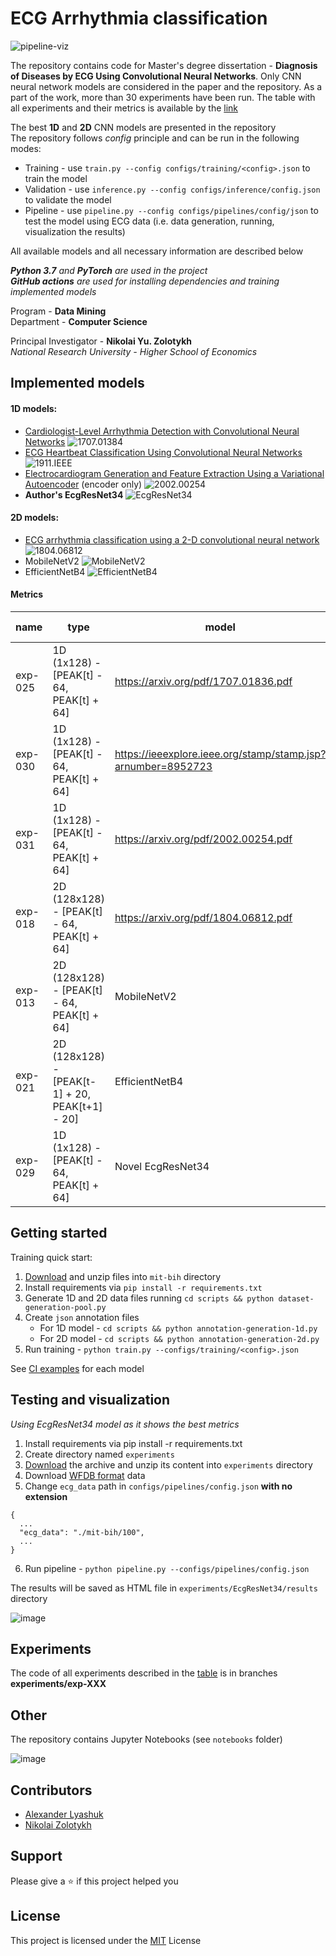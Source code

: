# ECG Arrhythmia classification

![pipeline-viz](etc/pipeline-viz.png)

The repository contains code for Master's degree dissertation  - 
**Diagnosis of Diseases by ECG Using Convolutional Neural Networks**.
Only CNN neural network models are considered in the paper and the repository. 
As a part of the work, more than 30 experiments have been run. 
The table with all experiments and their metrics is available by the [link](https://docs.google.com/spreadsheets/d/159OjSlXuItvngeQwBxC5NaQbU9PjaMN4mY--bX26m1o)

The best **1D** and **2D** CNN models are presented in the repository  
The repository follows *config* principle and can be run in the following modes:
- Training - use `train.py --config configs/training/<config>.json` to train the model
- Validation - use `inference.py --config configs/inference/config.json` to validate the model
- Pipeline - use `pipeline.py --config configs/pipelines/config/json` to test the model using ECG data (i.e. data generation, running, visualization the results)

All available models and all necessary information are described below

***Python 3.7** and **PyTorch** are used in the project*  
***GitHub actions** are used for installing dependencies and training implemented models*

Program - **Data Mining**  
Department - **Computer Science**

Principal Investigator - **Nikolai Yu. Zolotykh**  
*National Research University - Higher School of Economics*

## Implemented models

#### 1D models:

- [Cardiologist-Level Arrhythmia Detection with Convolutional Neural Networks](https://arxiv.org/abs/1707.01836) ![1707.01384](https://github.com/lxdv/ecg-classification/workflows/1707.01384/badge.svg)
- [ECG Heartbeat Classification Using Convolutional Neural Networks](https://ieeexplore.ieee.org/stamp/stamp.jsp?arnumber=8952723) ![1911.IEEE](https://github.com/lxdv/ecg-classification/workflows/1911.IEEE/badge.svg)
- [Electrocardiogram Generation and Feature Extraction Using a Variational Autoencoder](https://arxiv.org/pdf/2002.00254.pdf) (encoder only) ![2002.00254](https://github.com/lxdv/ecg-classification/workflows/2002.00254/badge.svg)
- **Author's EcgResNet34** ![EcgResNet34](https://github.com/lxdv/ecg-classification/workflows/EcgResNet34/badge.svg)

#### 2D models:

- [ECG arrhythmia classification using a 2-D convolutional neural network](https://arxiv.org/abs/1804.06812) ![1804.06812](https://github.com/lxdv/ecg-classification/workflows/1804.06812/badge.svg)
- MobileNetV2 ![MobileNetV2](https://github.com/lxdv/ecg-classification/workflows/MobileNetV2/badge.svg)
- EfficientNetB4 ![EfficientNetB4](https://github.com/lxdv/ecg-classification/workflows/EfficientNetB4/badge.svg)


#### Metrics

|  **name** | **type** | **model** | **accuracy** | **val loss** |
| --- | --- | --- | --- | --- |
|  exp-025 | 1D (1x128) - [PEAK[t] - 64, PEAK[t] + 64] | https://arxiv.org/pdf/1707.01836.pdf | 0,9827 | 0,0726 |
|  exp-030 | 1D (1x128) - [PEAK[t] - 64, PEAK[t] + 64] | https://ieeexplore.ieee.org/stamp/stamp.jsp?arnumber=8952723 | 0,9864 | 1,5 |
|  exp-031 | 1D (1x128) - [PEAK[t] - 64, PEAK[t] + 64] | https://arxiv.org/pdf/2002.00254.pdf | 0,9886 | 0,15 |
|  exp-018 | 2D (128x128) - [PEAK[t] - 64, PEAK[t] + 64] | https://arxiv.org/pdf/1804.06812.pdf | 0,9920 | 0,1 |
|  exp-013 | 2D (128x128) - [PEAK[t] - 64, PEAK[t] + 64] | MobileNetV2 | 0,9934 | 0,088 |
|  exp-021 | 2D (128x128) - [PEAK[t-1] + 20, PEAK[t+1] - 20] | EfficientNetB4 | 0,9935 | 0,062 |
|  exp-029 | 1D (1x128) - [PEAK[t] - 64, PEAK[t] + 64] | Novel EcgResNet34 | **0,9938** | **0,0500** |

## Getting started

Training quick start:

1. [Download](https://storage.googleapis.com/mitdb-1.0.0.physionet.org/mit-bih-arrhythmia-database-1.0.0.zip) 
and unzip files into `mit-bih` directory
2. Install requirements via `pip install -r requirements.txt`
3. Generate 1D and 2D data files running `cd scripts && python dataset-generation-pool.py`
4. Create `json` annotation files
    - For 1D model - `cd scripts && python annotation-generation-1d.py`
    - For 2D model - `cd scripts && python annotation-generation-2d.py`
5. Run training - `python train.py --configs/training/<config>.json`
        
See [CI examples](https://github.com/lxdv/ecg-classification/actions) for each model


## Testing and visualization

*Using EcgResNet34 model as it shows the best metrics*

1. Install requirements via pip install -r requirements.txt
2. Create directory named `experiments`
3. [Download](https://drive.google.com/file/d/1wCy9Y4EQmI3gdVTX77U7ZXa5zPaqLQ5S/view?usp=sharing) the archive and unzip its content into `experiments` directory
4. Download [WFDB format](https://www.physionet.org/physiotools/wpg/wpg_35.htm) data
5. Change `ecg_data` path in `configs/pipelines/config.json` **with no extension**

```
{
  ...
  "ecg_data": "./mit-bih/100",
  ...
}
```
6.  Run pipeline - `python pipeline.py --configs/pipelines/config.json`



The results will be saved as HTML file in `experiments/EcgResNet34/results` directory

![image](etc/pipeline-example.png)

## Experiments

The code of all experiments described in the [table](https://docs.google.com/spreadsheets/d/159OjSlXuItvngeQwBxC5NaQbU9PjaMN4mY--bX26m1o)
is in branches **experiments/exp-XXX**

## Other

The repository contains Jupyter Notebooks (see `notebooks` folder)

![image](etc/confusion-matrix.png)


## Contributors

* [Alexander Lyashuk](mailto:lyashuk.me@gmail.com)
* [Nikolai Zolotykh](mailto:nikolai.zolotykh@gmail.com)

## Support

Please give a ⭐️ if this project helped you


## License
This project is licensed under the [MIT](LICENCE) License

